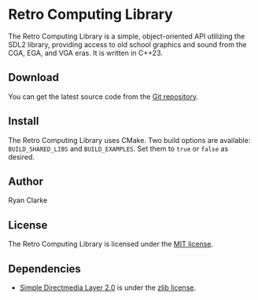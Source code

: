 # Retro Computing Library
The Retro Computing Library is a simple, object-oriented API utilizing the SDL2
library, providing access to old school graphics and sound from the CGA, EGA,
and VGA eras. It is written in C++23.
## Download
You can get the latest source code from the [Git repository](https://github.com/kj6msg/retro).
## Install
The Retro Computing Library uses CMake. Two build options are available: `BUILD_SHARED_LIBS` and `BUILD_EXAMPLES`. Set them to `true` or `false` as desired.
## Author
Ryan Clarke
## License
The Retro Computing Library is licensed under the [MIT license](https://choosealicense.com/licenses/mit/).
## Dependencies
* [Simple Directmedia Layer 2.0](https://www.libsdl.org) is under the [zlib license](https://choosealicense.com/licenses/zlib/).
